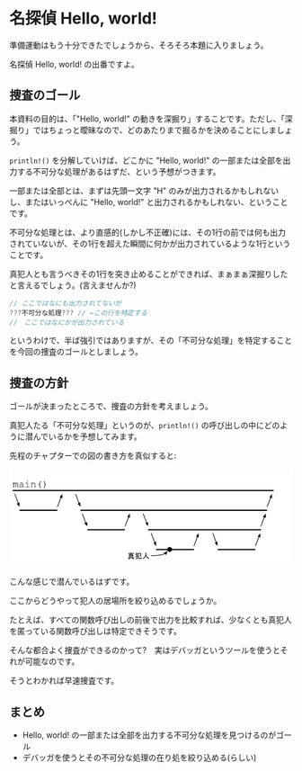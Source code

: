 # 名探偵 Hello, world!

準備運動はもう十分できたでしょうから、そろそろ本題に入りましょう。

名探偵 Hello, world! の出番ですよ。

## 捜査のゴール

本資料の目的は、「"Hello, world!" の動きを深掘り」することです。ただし、「深掘り」ではちょっと曖昧なので、どのあたりまで掘るかを決めることにしましょう。

`println!()` を分解していけば、どこかに "Hello, world!" の一部または全部を出力する不可分な処理があるはずだ、という予想がつきます。

一部または全部とは、まずは先頭一文字 "H" のみが出力されるかもしれないし、またはいっぺんに "Hello, world!" と出力されるかもしれない、ということです。

不可分な処理とは、より直感的(しかし不正確)には、その1行の前では何も出力されていないが、その1行を超えた瞬間に何かが出力されているような1行ということです。

真犯人とも言うべきその1行を突き止めることができれば、まぁまぁ深掘りしたと言えるでしょう。(言えませんか?)

```rust
// ここではなにも出力されてないが
???不可分な処理??? // ←この行を特定する
//　ここではなにかが出力されている
```

というわけで、半ば強引ではありますが、その「不可分な処理」を特定することを今回の捜査のゴールとしましょう。

## 捜査の方針

ゴールが決まったところで、捜査の方針を考えましょう。

真犯人たる「不可分な処理」というのが、`println!()` の呼び出しの中にどのように潜んでいるかを予想してみます。

先程のチャプターでの図の書き方を真似すると:

![](./04-detective/criminal-in-fn-call.png)

こんな感じで潜んでいるはずです。

ここからどうやって犯人の居場所を絞り込めるでしょうか。

たとえば、すべての関数呼び出しの前後で出力を比較すれば、少なくとも真犯人を匿っている関数呼び出しは特定できそうです。

そんな都合よく捜査ができるのかって?　実はデバッガというツールを使うとそれが可能なのです。

そうとわかれば早速捜査です。

## まとめ

- Hello, world! の一部または全部を出力する不可分な処理を見つけるのがゴール
- デバッガを使うとその不可分な処理の在り処を絞り込める(らしい)
